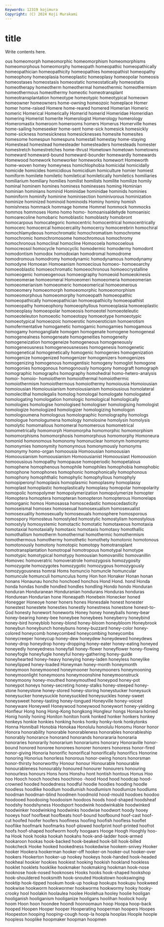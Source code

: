 ```yaml
---
Keywords: 12319 kojimura
Copyright: (C) 2024 Koji Murakami
---
```


# title

Write contents here.



ous homeomorph homeomorphic homeomorphism homeomorphisms homeomorphous homeomorphy
homeopath homeopathic homeopathically homeopathician homeopathicity homeopathies homeopathist homeopathy homeophony homeoplasia
homeoplastic homeoplasy homeopolar homeosis homeostases homeostasis homeostatic homeostatically homeostatis homeotherapy
homeotherm homeothermal homeothermic homeothermism homeothermous homeothermy homeotic homeotransplant homeotransplantation homeotype
homeotypic homeotypical homeown homeowner homeowners home-owning homeozoic homeplace Homer homer
home-raised Homere home-reared homered Homerian Homeric homeric Homerical Homerically Homerid
homerid Homeridae Homeridian homering Homerist homerite Homerologist Homerology homerology Homeromastix
homeroom homerooms homers Homerus Homerville homes home-sailing homeseeker home-sent home-sick
homesick homesickly home-sickness homesickness homesicknesses homesite homesites homesome homespun homespuns
homestall homestay home-staying Homestead homestead homesteader homesteaders homesteads homester homestretch
homestretches home-thrust Hometown hometown hometowns homeward homeward-bound homeward-bounder homewardly homewards
Homewood homework homeworker homeworks homewort Homeworth home-woven homey homeyness homichlophobia
homicidal homicidally homicide homicides homicidious homicidium homiculture homier homiest homiform
homilete homiletic homiletical homiletically homiletics homiliaries homiliarium homiliary homilies homilist
homilists homilite homilize homily hominal hominem homines hominess hominesses homing
Hominian hominian hominians hominid Hominidae hominidae hominids hominies hominiform hominify
hominine hominisection hominivorous hominization hominize hominized hominoid hominoids Hominy hominy
homish homishness hommack hommage homme Hommel hommock hommocks hommos hommoses
Homo homo homo- homoanisaldehyde homoanisic homoarecoline homobaric homoblastic homoblasty homobront
homocarpous homocategoric homocentric homocentrical homocentrically homocerc homocercal homocercality homocercy homocerebrin
homochiral homochlamydeous homochromatic homochromatism homochrome homochromic homochromosome homochromous homochromy homochronous
homoclinal homocline Homocoela homocoelous homocreosol homocycle homocyclic homodermic homodermy homodont
homodontism homodox homodoxian homodromal homodrome homodromous homodromy homodynamic homodynamous homodynamy
homodyne Homoean Homoeanism homoecious homoeo- homoeoarchy homoeoblastic homoeochromatic homoeochronous homoeocrystalline
homoeogenic homoeogenous homoeography homoeoid homoeokinesis homoeomerae homoeomeral Homoeomeri homoeomeria homoeomerian
homoeomerianism homoeomeric homoeomerical homoeomerous homoeomery homoeomorph homoeomorphic homoeomorphism homoeomorphous homoeomorphy
homoeopath homoeopathic homoeopathically homoeopathician homoeopathicity homoeopathist homoeopathy homoeophony homoeophyllous homoeoplasia
homoeoplastic homoeoplasy homoeopolar homoeosis homoeotel homoeoteleutic homoeoteleuton homoeotic homoeotopy homoeotype
homoeotypic homoeotypical homoeozoic homoerotic homoeroticism homoerotism homofermentative homogametic homogamic homogamies
homogamous homogamy homogangliate homogen homogenate homogene homogeneal homogenealness homogeneate homogeneities
homogeneity homogeneization homogeneize homogeneous homogeneously homogeneousness homogeneousnesses homogenesis homogenetic homogenetical
homogenetically homogenic homogenies homogenization homogenize homogenized homogenizer homogenizers homogenizes homogenizing
homogenous homogentisic homogeny homoglot homogone homogonies homogonous homogonously homogony homograft
homograph homographic homographs homography homohedral homo-hetero-analysis homoi- homoio- homoiotherm homoiothermal
homoiothermic homoiothermism homoiothermous homoiothermy homoiousia Homoiousian homoiousian Homoiousianism homoiousianism homoiousious
homolateral homolecithal homolegalis homolog homologal homologate homologated homologating homologation homologic
homological homologically homologies homologise homologised homologiser homologising homologist homologize homologized
homologizer homologizing homologon homologoumena homologous homolographic homolography homologs homologue homologumena
homology homolosine homolysin homolysis homolytic homomallous homomeral homomerous homometrical homometrically
homomorph Homomorpha homomorphic homomorphism homomorphisms homomorphosis homomorphous homomorphy Homoneura homonid
homonomous homonomy homonuclear homonym homonymic homonymies homonymity homonymous homonymously homonyms
homonymy homo-organ homoousia Homoousian homoousian Homoousianism homoousianism Homoousianist Homoousiast Homoousion
homoousious homopathy homopause homoperiodic homopetalous homophene homophenous homophile homophiles homophobia
homophobic homophone homophones homophonic homophonically homophonous homophony homophthalic homophylic homophyllous
homophyly homopiperonyl homoplasis homoplasmic homoplasmy homoplassy homoplast homoplastic homoplastically homoplasy
homopolar homopolarity homopolic homopolymer homopolymerization homopolymerize homopter Homoptera homoptera homopteran
homopteron homopterous Homorelaps homorganic homos Homosassa homoscedastic homoscedasticity homoseismal homosex
homosexual homosexualism homosexualist homosexuality homosexually homosexuals homosphere homosporous homospory Homosteus
homostyled homostylic homostylism homostylous homostyly homosystemic homotactic homotatic homotaxeous homotaxia
homotaxial homotaxially homotaxic homotaxis homotaxy homothallic homothallism homotherm homothermal homothermic
homothermism homothermous homothermy homothetic homothety homotonic homotonous homotonously homotony homotopic
homotopy homotransplant homotransplantation homotropal homotropous homotypal homotype homotypic homotypical homotypy
homousian homovanillic homovanillin Homovec homoveratric homoveratrole homozygosis homozygosity homozygote homozygotes
homozygotic homozygous homozygously homozygousness homrai Homs homuncio homuncle homuncular homuncule
homunculi homunculus homy Hon hon Honaker Honan honan honans Honaunau
honcho honchoed honchos Hond Hond. hond Honda honda hondas hondle
hondled hondles hondling Hondo hondo Honduran honduran Honduranean Honduranian hondurans
Honduras honduras Hondurean Hondurian hone Honeapath Honebein Honecker honed Honegger
Honeoye honer honers hones Honesdale honest honester honestest honestete honesties
honestly honestness honestone honest-to-God honesty honewort honeworts Honey honey honeyballs
honey-bear honey-bearing honey-bee honeybee honeybees honeyberry honeybind honey-bird honeyblob honey-blond
honey-bloom honeybloom Honeybrook honeybun honeybunch honeybuns honey-buzzard honey-color honey-colored honeycomb
honeycombed honeycombing honeycombs honeycreeper honeycup honey-dew honeydew honeydewed honeydews honey-drop
honeydrop honey-dropping honey-eater honey-eating honeyed honeyedly honeyedness honeyfall honey-flower honeyflower
honey-flowing honeyfogle honeyfugle honeyful honey-gathering honey-guide honeyhearted honey-heavy honeying honey-laden
honeyless honeylike honeylipped honey-loaded Honeyman honey-month honeymonth honeymoon honeymooned honeymooner
honeymooners honeymooning honeymoonlight honeymoons honeymoonshine honeymoonstruck honeymoony honey-mouthed honeymouthed honeypod
honey-pot honeypot honeys honey-secreting honey-stalks honey-steeped honey-stone honeystone honey-stored honey-storing
honeystucker honeysuck honeysucker honeysuckle honeysuckled honeysuckles honey-sweet honeysweet honey-tasting honey-tongued
Honeyville honey-voiced honeyware Honeywell Honeywood honeywood honeywort honey-yielding Honfleur Hong
hong Hong-Kong hongkong Hongleur hongs Honiara honied Honig honily honing
Honiton honiton honk honked honker honkers honkey honkeys honkie honkies
honking honks honky honky-tonk honkytonks Honna Honniball Honobia Honokaa Honolulu
honolulu Honomu Honor honor Honora honorability honorable honorableness honorables honorableship
honorably honorance honorand honorands honorararia honoraria honoraries honorarily honorarium honorariums
honorary Honoraville honor-bound honored honoree honorees honorer honorers honoress honor-fired
honor-giving Honoria honorific honorifical honorifically honorifics Honorine honoring Honorius honorless
honorous honor-owing honors honorsman honor-thirsty honorworthy Honour honour Honourable honourable
honourableness honourably honoured honourer honourers honouring honourless honours Hons hons
Honshu hont hontish hontous Honus Hoo hoo Hooch hooch hooches
hoochinoo -hood Hood hood hoodcap hood-crowned hooded hoodedness hoodful hoodie
hoodies hooding hoodle hoodless hoodlike hoodlum hoodlumish hoodlumism hoodlumize hoodlums
hoodman hoodman-blind hoodmen hoodmold hood-mould hoodoes hoodoo hoodooed hoodooing hoodooism
hoodoos hoods hood-shaped hoodsheaf hoodshy hoodshyness Hoodsport hoodwink hoodwinkable hoodwinked
hoodwinker hoodwinking hoodwinks hoodwise hoodwort hoody hooey hooeys hoof hoofbeat
hoofbeats hoof-bound hoofbound hoof-cast hoof-cut hoofed hoofer hoofers hoofiness hoofing
hoofish hoofless hooflet hooflike hoofmark hoofmarks hoof-plowed hoofprint hoof-printed hoofrot
hoofs hoof-shaped hoofworm hoofy hoogaars Hooge Hoogh Hooghly hoo-ha Hook
hook hooka hookah hookahs hook-and-ladder hook-armed hookaroon hookas hook-backed hook-beaked
hook-bill hook-billed hookcheck Hooke hooked hookedness hookedwise hookem-snivey Hooker hooker
Hookera hookerman hooker-off hooker-on hooker-out hooker-over hookers Hookerton hooker-up hookey
hookeys hook-handed hook-headed hookheal hookier hookies hookiest hooking hookish hookland
hookless hooklet hooklets hooklike hookmaker hookmaking hookman hook-nose hooknose hook-nosed
hooknoses Hooks hooks hook-shaped hookshop hook-shouldered hooksmith hook-snouted Hookstown hookswinging
hooktip hook-tipped hookum hook-up hookup hookups hookupu hookweed hookwise hookworm
hookwormer hookworms hookwormy hooky hooky-crooky hool hoolakin hoolaulea hoolee Hoolehua
hooley hoolie hooligan hooliganish hooliganism hooliganize hooligans hoolihan hoolock hooly
hoom Hoon hoon hoondee hoondi hoonoomaun hoop Hoopa hoop-back hooped
Hoopen Hooper hooper Hooperating hooperman hoopers Hoopes Hoopeston hooping hooping-cough
hoop-la hoopla hooplas Hoople hoople hoopless hooplike hoopmaker hoopman hoopmen
